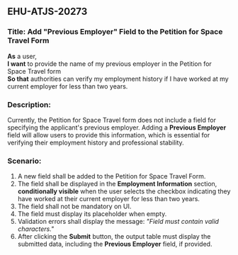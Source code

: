 ## EHU-ATJS-20273

### Title: Add "Previous Employer" Field to the Petition for Space Travel Form

**As** a user,  
**I want** to provide the name of my previous employer in the Petition for Space Travel form  
**So that** authorities can verify my employment history if I have worked at my current employer for less than two years.

### Description:
Currently, the Petition for Space Travel form does not include a field for specifying the applicant's previous employer. Adding a **Previous Employer** field will allow users to provide this information, which is essential for verifying their employment history and professional stability.

### Scenario:
1. A new field shall be added to the Petition for Space Travel Form.
2. The field shall be displayed in the **Employment Information** section, **conditionally visible** when the user selects the checkbox indicating they have worked at their current employer for less than two years.
3. The field shall not be mandatory on UI.
4. The field must display its placeholder when empty.
5. Validation errors shall display the message: *"Field must contain valid characters."*
6. After clicking the **Submit** button, the output table must display the submitted data, including the **Previous Employer** field, if provided.
